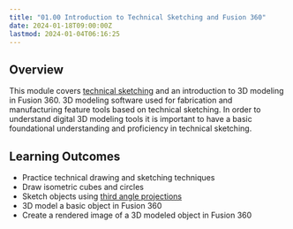 ```yaml
---
title: "01.00 Introduction to Technical Sketching and Fusion 360"
date: 2024-01-18T09:00:00Z
lastmod: 2024-01-04T06:16:25
---
```


## Overview

This module covers [technical sketching](../../../../drawing/technical-sketching.md) and an introduction to 3D modeling in Fusion 360. 3D modeling software used for fabrication and manufacturing feature tools based on technical sketching. In order to understand digital 3D modeling tools it is important to have a basic foundational understanding and proficiency in technical sketching.

## Learning Outcomes

- Practice technical drawing and sketching techniques
- Draw isometric cubes and circles
- Sketch objects using [third angle projections](../../../../drawing/third-angle-projection.md)
- 3D model a basic object in Fusion 360
- Create a rendered image of a 3D modeled object in Fusion 360
